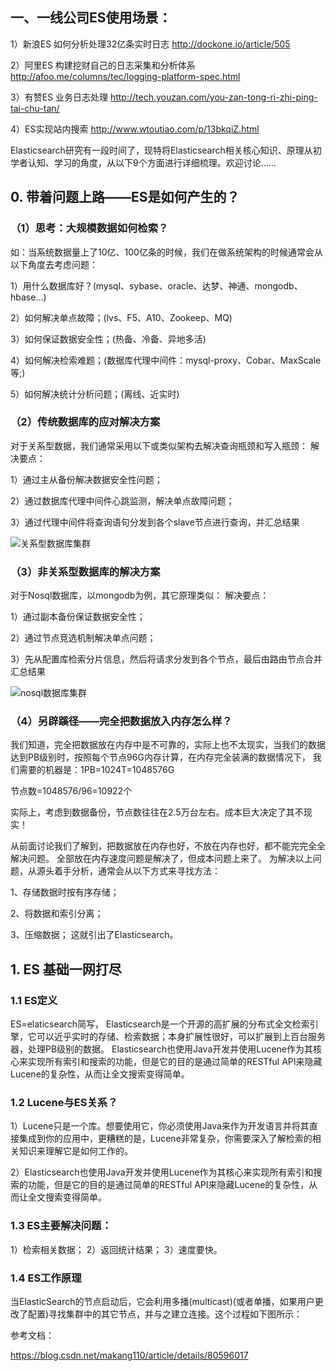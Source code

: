 ## 一、一线公司ES使用场景：

1）新浪ES 如何分析处理32亿条实时日志 http://dockone.io/article/505 

2）阿里ES 构建挖财自己的日志采集和分析体系 http://afoo.me/columns/tec/logging-platform-spec.html 

3）有赞ES 业务日志处理 http://tech.youzan.com/you-zan-tong-ri-zhi-ping-tai-chu-tan/ 

4）ES实现站内搜索 http://www.wtoutiao.com/p/13bkqiZ.html

Elasticsearch研究有一段时间了，现特将Elasticsearch相关核心知识、原理从初学者认知、学习的角度，从以下9个方面进行详细梳理。欢迎讨论……

## 0. 带着问题上路——ES是如何产生的？

### （1）思考：大规模数据如何检索？

如：当系统数据量上了10亿、100亿条的时候，我们在做系统架构的时候通常会从以下角度去考虑问题： 

1）用什么数据库好？(mysql、sybase、oracle、达梦、神通、mongodb、hbase…) 

2）如何解决单点故障；(lvs、F5、A10、Zookeep、MQ) 

3）如何保证数据安全性；(热备、冷备、异地多活) 

4）如何解决检索难题；(数据库代理中间件：mysql-proxy、Cobar、MaxScale等;) 

5）如何解决统计分析问题；(离线、近实时)

### （2）传统数据库的应对解决方案

对于关系型数据，我们通常采用以下或类似架构去解决查询瓶颈和写入瓶颈： 
解决要点：

1）通过主从备份解决数据安全性问题； 

2）通过数据库代理中间件心跳监测，解决单点故障问题； 

3）通过代理中间件将查询语句分发到各个slave节点进行查询，并汇总结果 

  ![关系型数据库集群](https://github.com/Lancger/opslinux/blob/master/images/关系型db.png)


### （3）非关系型数据库的解决方案

对于Nosql数据库，以mongodb为例，其它原理类似： 
解决要点： 

1）通过副本备份保证数据安全性； 

2）通过节点竞选机制解决单点问题； 

3）先从配置库检索分片信息，然后将请求分发到各个节点，最后由路由节点合并汇总结果

  ![nosql数据库集群](https://github.com/Lancger/opslinux/blob/master/images/nosql.png)

### （4）另辟蹊径——完全把数据放入内存怎么样？

我们知道，完全把数据放在内存中是不可靠的，实际上也不太现实，当我们的数据达到PB级别时，按照每个节点96G内存计算，在内存完全装满的数据情况下，
我们需要的机器是：1PB=1024T=1048576G 

节点数=1048576/96=10922个 

实际上，考虑到数据备份，节点数往往在2.5万台左右。成本巨大决定了其不现实！

从前面讨论我们了解到，把数据放在内存也好，不放在内存也好，都不能完完全全解决问题。 
全部放在内存速度问题是解决了，但成本问题上来了。 
为解决以上问题，从源头着手分析，通常会从以下方式来寻找方法： 

1、存储数据时按有序存储； 

2、将数据和索引分离； 

3、压缩数据； 
这就引出了Elasticsearch。

## 1. ES 基础一网打尽

### 1.1 ES定义

ES=elaticsearch简写， Elasticsearch是一个开源的高扩展的分布式全文检索引擎，它可以近乎实时的存储、检索数据；本身扩展性很好，可以扩展到上百台服务器，处理PB级别的数据。 
Elasticsearch也使用Java开发并使用Lucene作为其核心来实现所有索引和搜索的功能，但是它的目的是通过简单的RESTful API来隐藏Lucene的复杂性，从而让全文搜索变得简单。

### 1.2 Lucene与ES关系？

1）Lucene只是一个库。想要使用它，你必须使用Java来作为开发语言并将其直接集成到你的应用中，更糟糕的是，Lucene非常复杂，你需要深入了解检索的相关知识来理解它是如何工作的。

2）Elasticsearch也使用Java开发并使用Lucene作为其核心来实现所有索引和搜索的功能，但是它的目的是通过简单的RESTful API来隐藏Lucene的复杂性，从而让全文搜索变得简单。

### 1.3 ES主要解决问题：

1）检索相关数据； 
2）返回统计结果； 
3）速度要快。

### 1.4 ES工作原理

当ElasticSearch的节点启动后，它会利用多播(multicast)(或者单播，如果用户更改了配置)寻找集群中的其它节点，并与之建立连接。这个过程如下图所示：




参考文档：

https://blog.csdn.net/makang110/article/details/80596017
